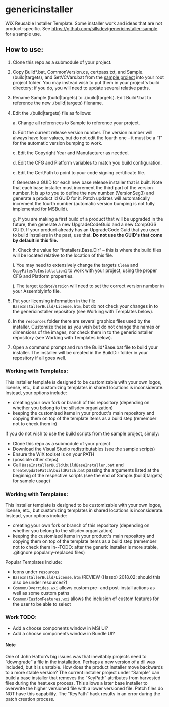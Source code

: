 # genericinstaller

WiX Reusable Installer Template.
Some installer work and ideas that are not product-specific.
See https://github.com/sillsdev/genericinstaller-sample for a sample use.

## How to use:
1)	Clone this repo as a submodule of your project.
2)	Copy Build*.bat, CommonVersion.cs, certpass.txt, and Sample.(build|targets), and SetVCVars.bat from the [sample project](https://github.com/sillsdev/genericinstaller-sample) into your root project folder. You may instead wish to put them in your project's build directory; if you do, you will need to update several relative paths.
3)	Rename Sample.(build|targets) to <ProjectName>.(build|targets). Edit Build*.bat to reference the new <ProjectName>.(build|targets) filename.
4)	Edit the <ProjectName>.(build|targets) file as follows:

	a.	Change all references to Sample to reference your project.

	b.	Edit the current release version number. The version number will always have four values, but do not edit the fourth one – it must be a “1” for the automatic version bumping to work.

	c.	Edit the Copyright Year and Manufacturer as needed.

	d.	Edit the CFG and Platform variables to match you build configuration.

	e.	Edit the CertPath to point to your code signing certificate file.

	f.	Generate a GUID for each new base release installer that is built. Note that each base installer must increment the third part of the version number. It is up to you to define the new number (VersionSeg3) and generate a product id GUID for it. Patch updates will automatically increment the fourth number (automatic version bumping is not fully implemented for MSBuild).

	g.	If you are making a first build of a product that will be upgraded in the future, then generate a new UpgradeCodeGuid and a new CompGGS GUID. If your product already has an UpgradeCode Guid that you used to build installers in the past, use that. **Do not use the GUID's that come by default in this file.**

	h.	Check the value for “Installers.Base.Dir” – this is where the build files will be located relative to the location of this file.

	i.	You may need to extensively change the targets `Clean` and `CopyFilesToInstallation1` to work with your project, using the proper CFG and Platform properties.

	j.	The target `UpdateVersion` will need to set the correct version number in your AssemblyInfo file.
5)	Put your licensing information in the file `BaseInstallerBuild/License.htm`, but do not check your changes in to the genericinstaller repository (see Working with Templates below).
6)	In the `resources` folder there are several graphics files used by the installer. Customize these as you wish but do not change the names or dimensions of the images, nor check them in to the genericinstaller repository (see Working with Templates below).
7)	Open a command prompt and run the Build*Base.bat file to build your installer. The installer will be created in the BuildDir folder in your repository if all goes well.

### Working with Templates:
This installer template is designed to be customizable with your own logos, license, etc., but customizing templates in shared locations is inconsiderate. Instead, your options include:
 - creating your own fork or branch of this repository (depending on whether you belong to the sillsdev organization)
 - keeping the customized items in your product's main repository and copying them on top of the template items as a build step (remember not to check them in)	

If you do not wish to use the build scripts from the sample project, simply:

* Clone this repo as a submodule of your project
* Download the Visual Studio redistributables (see the sample scripts)
* Ensure the WiX toolset is on your PATH
* (possible other steps)
* Call `BaseInstallerBuild\buildBaseInstaller.bat` and `CreateUpdatePatch\buildPatch.bat` passing the arguments listed at the beginnig of the respective scripts (see the end of Sample.(build|targets) for sample usage)

### Working with Templates:
This installer template is designed to be customizable with your own logos, license, etc., but customizing templates in shared locations is inconsiderate. Instead, your options include:
 - creating your own fork or branch of this repository (depending on whether you belong to the sillsdev organization)
 - keeping the customized items in your product's main repository and copying them on top of the template items as a build step (remember not to check them in--TODO: after the generic installer is more stable, .gitignore popularly-replaced files)

Popular Templates Include:
 - Icons under `resources`
 - `BaseInstallerBuild/License.htm` (REVIEW (Hasso) 2018.02: should this also be under resources?)
 - `Common/Overrides.wxi` allows custom pre- and post-install actions as well as some custom paths
 - `Common/CustomFeatures.wxi` allows the inclusion of custom features for the user to be able to select

### Work TODO:
 - Add a choose components window in MSI UI?
 - Add a choose components window in Bundle UI?

#### Note
One of John Hatton’s big issues was that inevitably projects need to “downgrade” a file in the installation. Perhaps a new version of a dll was included, but it is unstable. How does the product installer move backwards to a more stable version? The current installer project under “Sample” can build a base installer that removes the “KeyPath” attributes from harvested files during the heat.exe process. This allows a later base installer to overwrite the higher versioned file with a lower versioned file. Patch files do NOT have this capability. The “KeyPath” hack results in an error during the patch creation process.
